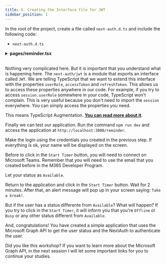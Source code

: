 ```yaml
---
title: 6. Creating the Interface file for JWT
sidebar_position: 1
---
```


In the root of the project, create a file called `next-auth.d.ts` and include the following code:

- `next-auth.d.ts`

<details><summary><b>pages/reminder.tsx</b></summary>
<br/>

```tsx
import "next-auth/jwt"

// Read more at: https://next-auth.js.org/getting-started/typescript#module-augmentation

declare module "next-auth/jwt" {
  interface JWT {
    userRole?: "admin",
    accessToken?: string,
    refreshToken?: string,
  }
}
```

</details>
<br />

Nothing very complicated here. But it is important that you understand what is happening here. The `next-auth/jwt` is a module that exports an interface called `JWT`. We are telling TypeScript that we want to extend this interface with the properties `userRole`, `accessToken` and `refreshToken`. This allows us to access these properties anywhere in our code. For example, if you try to access `session.userRole` somewhere in your code, TypeScript won't complain. This is very useful because you don't need to import the `session` everywhere. You can simply access the properties you need.

This means TypeScript Augmentation. **[You can read more about it](https://next-auth.js.org/getting-started/typescript#module-augmentation)**.

Finally we can test our application. Run the command `npm run dev` and access the application at `http://localhost:3000/reminder`. 

Make the login using the credentials you created in the previous step. If everything is ok, your name will be displayed on the screen.

Before to click in the `Start Timer` button, you will need to connect on Microsoft Teams. Remember that you will need to use the email that you created before in the M365 Developer Program.

Let your status as `Available`.

Return to the application and click in the `Start Timer` button. Wait for 2 minutes. After that, an alert message will pop up in your screen saying: `Take a break!`.

But if the user has a status differente from `Available`? What will happen? If you try to click in the `Start Timer`, it will inform you that you're `Offline` or `Busy` or any other status different from `Available`.

And, congratulations! You have created a simple application that uses the Microsoft Graph API to get the user status and the NextAuth to authenticate the user. 

Did you like this workshop? If you want to learn more about the Microsoft Graph API, in the next session I will let some important links for you to continue your studies.